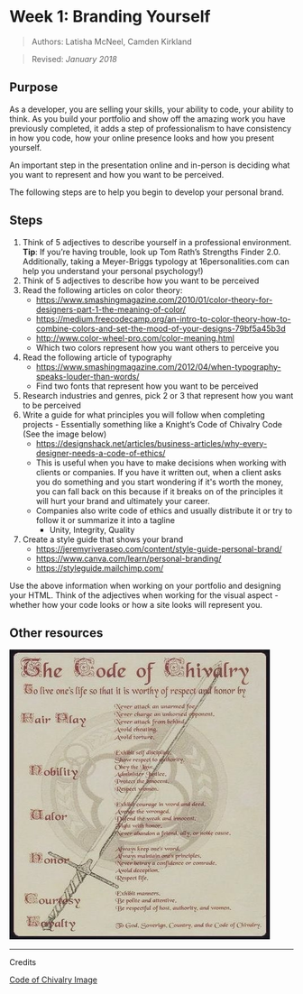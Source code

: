 # Week 1: Branding Yourself

> Authors: Latisha McNeel, Camden Kirkland

> Revised: *January 2018*

## Purpose

As a developer, you are selling your skills, your ability to code, your ability to think. As you build your portfolio and show off the amazing work you have previously completed, it adds a step of professionalism to have consistency in how you code, how your online presence looks and how you present yourself.

An important step in the presentation online and in-person is deciding what you want to represent and how you want to be perceived. 

The following steps are to help you begin to develop your personal brand.

## Steps

1. Think of 5 adjectives to describe yourself in a professional environment. **Tip**: If you’re having trouble, look up Tom Rath’s Strengths Finder 2.0. Additionally, taking a Meyer-Briggs typology at 16personalities.com can help you understand your personal psychology!)
2. Think of 5 adjectives to describe how you want to be perceived
3. Read the following articles on color theory:
    * https://www.smashingmagazine.com/2010/01/color-theory-for-designers-part-1-the-meaning-of-color/
    * https://medium.freecodecamp.org/an-intro-to-color-theory-how-to-combine-colors-and-set-the-mood-of-your-designs-79bf5a45b3d
    * http://www.color-wheel-pro.com/color-meaning.html
    * Which two colors represent how you want others to perceive you
4. Read the following article of typography
    * https://www.smashingmagazine.com/2012/04/when-typography-speaks-louder-than-words/
    * Find two fonts that represent how you want to be perceived
5. Research industries and genres, pick 2 or 3 that represent how you want to be perceived 
6. Write a guide for what principles you will follow when completing projects - Essentially something like a Knight’s Code of Chivalry Code (See the image below)
    * https://designshack.net/articles/business-articles/why-every-designer-needs-a-code-of-ethics/
    * This is useful when you have to make decisions when working with clients or companies. If you have it written out, when a client asks you do something and you start wondering if it's worth the money, you can fall back on this because if it breaks on of the principles it will hurt your brand and ultimately your career. 
    * Companies also write code of ethics and usually distribute it or try to follow it or summarize it into a tagline
      * Unity, Integrity, Quality
7. Create a style guide that shows your brand 
    * https://jeremyriveraseo.com/content/style-guide-personal-brand/
    * https://www.canva.com/learn/personal-branding/
    * https://styleguide.mailchimp.com/

Use the above information when working on your portfolio and designing your HTML. Think of the adjectives when working for the visual aspect - whether how your code looks or how a site looks will represent you. 

## Other resources

![Code-Of-Chivalry](code-of-chivalry.jpg)

---

Credits

[Code of Chivalry Image](http://www.medievalchronicles.com/medieval-knights/code-of-chivalry-knights/)